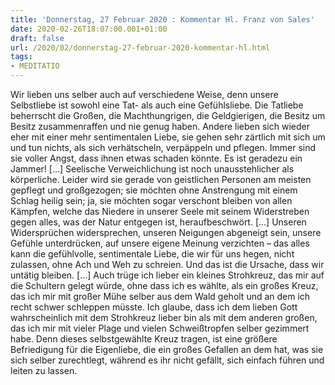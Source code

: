 ```yaml
---
title: 'Donnerstag, 27 Februar 2020 : Kommentar Hl. Franz von Sales'
date: 2020-02-26T18:07:00.001+01:00
draft: false
url: /2020/02/donnerstag-27-februar-2020-kommentar-hl.html
tags: 
- MEDITATIO
---
```


Wir lieben uns selber auch auf verschiedene Weise, denn unsere Selbstliebe ist sowohl eine Tat- als auch eine Gefühlsliebe. Die Tatliebe beherrscht die Großen, die Machthungrigen, die Geldgierigen, die Besitz um Besitz zusammenraffen und nie genug haben. Andere lieben sich wieder eher mit einer mehr sentimentalen Liebe, sie gehen sehr zärtlich mit sich um und tun nichts, als sich verhätscheln, verpäppeln und pflegen. Immer sind sie voller Angst, dass ihnen etwas schaden könnte. Es ist geradezu ein Jammer! \[…\] Seelische Verweichlichung ist noch unausstehlicher als körperliche. Leider wird sie gerade von geistlichen Personen am meisten gepflegt und großgezogen; sie möchten ohne Anstrengung mit einem Schlag heilig sein; ja, sie möchten sogar verschont bleiben von allen Kämpfen, welche das Niedere in unserer Seele mit seinem Widerstreben gegen alles, was der Natur entgegen ist, heraufbeschwört. \[…\] Unseren Widersprüchen widersprechen, unseren Neigungen abgeneigt sein, unsere Gefühle unterdrücken, auf unsere eigene Meinung verzichten – das alles kann die gefühlvolle, sentimentale Liebe, die wir für uns hegen, nicht zulassen, ohne Ach und Weh zu schreien. Und das ist die Ursache, dass wir untätig bleiben. \[…\] Auch trüge ich lieber ein kleines Strohkreuz, das mir auf die Schultern gelegt würde, ohne dass ich es wählte, als ein großes Kreuz, das ich mir mit großer Mühe selber aus dem Wald geholt und an dem ich recht schwer schleppen müsste. Ich glaube, dass ich dem lieben Gott wahrscheinlich mit dem Strohkreuz lieber bin als mit dem anderen großen, das ich mir mit vieler Plage und vielen Schweißtropfen selber gezimmert habe. Denn dieses selbstgewählte Kreuz tragen, ist eine größere Befriedigung für die Eigenliebe, die ein großes Gefallen an dem hat, was sie sich selber zurechtlegt, während es ihr nicht gefällt, sich einfach führen und leiten zu lassen.